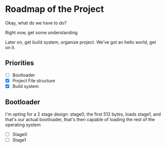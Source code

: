 # Roadmap of the Project
 
 Okay, what do we have to do?

 Right now, get some understanding

 Later on, get build system, organize project. We've got an hello world, get on it.

## Priorities
- [ ] Bootloader
- [x] Project File structure
- [x] Build system

## Bootloader
I'm opting for a 2 stage design: stage0, the first 512 bytes, loads stage1, and that's our actual bootloader, that's then capable of loading the rest of the operating system

- [ ] Stage0
- [ ] Stage1
